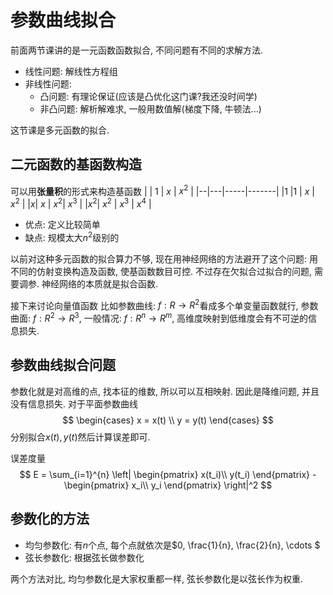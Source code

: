 # 参数曲线拟合
前面两节课讲的是一元函数函数拟合, 不同问题有不同的求解方法.
* 线性问题: 解线性方程组
* 非线性问题:
  * 凸问题: 有理论保证(应该是凸优化这门课?我还没时间学)
  * 非凸问题: 解析解难求, 一般用数值解(梯度下降, 牛顿法...)

这节课是多元函数的拟合.
## 二元函数的基函数构造
可以用**张量积**的形式来构造基函数
|  | 1 | $x$ | $x^2$ |
|--|---|-----|-------|
|1 |1  | $x$ | $x^2$ |
|$x$| $x$ | $x^2$| $x^3$ |
|$x^2$| $x^2$ | $x^3$ | $x^4$ |
* 优点: 定义比较简单
* 缺点: 规模太大$n^2$级别的

以前对这种多元函数的拟合算力不够, 现在用神经网络的方法避开了这个问题: 用不同的仿射变换构造及函数, 使基函数数目可控. 不过存在欠拟合过拟合的问题, 需要调参. 神经网络的本质就是拟合函数.

接下来讨论向量值函数
比如参数曲线: $f:R\rightarrow R^2$看成多个单变量函数就行,
参数曲面: $f: R^2 \rightarrow R^3$,
一般情况: $f: R^n \rightarrow R^m$, 高维度映射到低维度会有不可逆的信息损失. 

## 参数曲线拟合问题
参数化就是对高维的点, 找本征的维数, 所以可以互相映射. 因此是降维问题, 并且没有信息损失. 
对于平面参数曲线
$$
\begin{cases}
    x = x(t) \\
    y = y(t)
\end{cases}
$$
分别拟合$x(t), y(t)$然后计算误差即可.

误差度量
$$
E = \sum_{i=1}^{n} \left|
\begin{pmatrix}
    x(t_i)\\
    y(t_i)
\end{pmatrix}
-\begin{pmatrix}
x_i\\
y_i
\end{pmatrix}
 \right|^2
$$

## 参数化的方法
* 均匀参数化: 有$n$个点, 每个点就依次是$0, \frac{1}{n}, \frac{2}{n}, \cdots $
* 弦长参数化: 根据弦长做参数化

两个方法对比, 均匀参数化是大家权重都一样, 弦长参数化是以弦长作为权重. 


